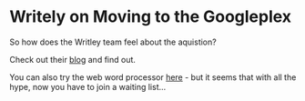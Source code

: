 Writely on Moving to the Googleplex
=========================================

So how does the Writley team feel about the aquistion?

Check out their [blog](http://writely.blogspot.com/) and find out.

You can also try the web word processor [here](http://www2.writely.com/info/) - but it seems that with all the hype, now you have to join a waiting list...

